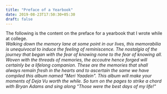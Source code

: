 ```yaml
---
title: "Preface of a Yearbook"
date: 2019-08-23T17:50:30+05:30
draft: false
---
```

The following is the content on the preface for a yearbook that I wrote while at college.  
*Walking down the memory lane at some point in our lives, this memorabilia is unequivocal to induce the feeling of reminiscence. The nostalgia of the journey that began with the fear of knowing none to the fear of knowing all. Woven with the threads of memories, the accoutre hence forged will certainly be a lifelong companion. These are the memories that shall always remain fresh in the hearts and to ascertain the same we have compiled this album named  "Meri Yaadein". This album will make your moments of Deja Vu worth the while. So turn on the pages to strike a chord with Bryan Adams and sing along "Those were the best days of my life!"*
